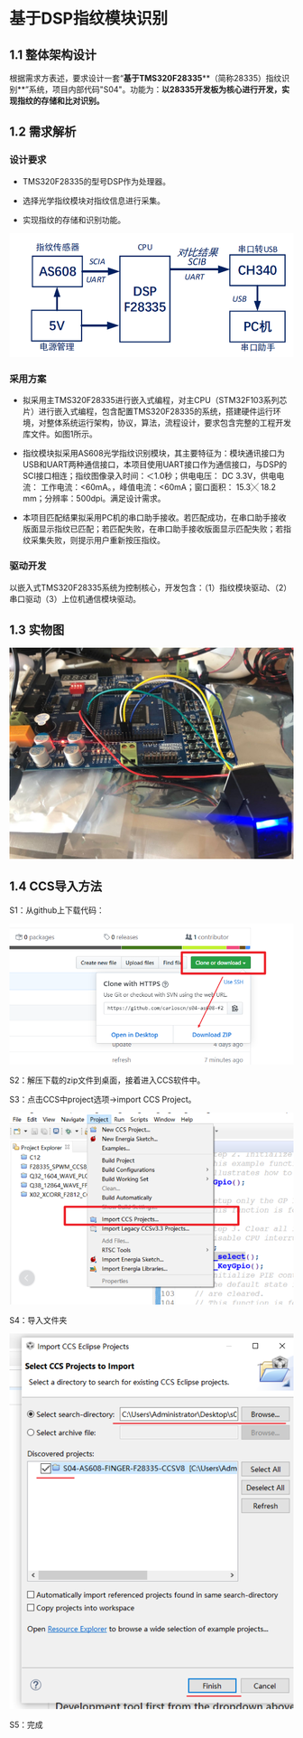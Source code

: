 # 基于DSP指纹模块识别

## 1.1 整体架构设计

根据需求方表述，要求设计一套“**基于TMS320F28335****（简称28335）指纹识别**”系统，项目内部代码"S04"。功能为：**以28335开发板为核心进行开发，实现指纹的存储和比对识别。**

## 1.2 需求解析

### 设计要求

*  TMS320F28335的型号DSP作为处理器。

* 选择光学指纹模块对指纹信息进行采集。

* 实现指纹的存储和识别功能。

![image-20200329102628547](README/image-20200329102628547.png)

### 采用方案

* 拟采用主TMS320F28335进行嵌入式编程，对主CPU（STM32F103系列芯片）进行嵌入式编程，包含配置TMS320F28335的系统，搭建硬件运行环境，对整体系统运行架构，协议，算法，流程设计，要求包含完整的工程开发库文件。如图1所示。

* 指纹模块拟采用AS608光学指纹识别模块，其主要特征为：模块通讯接口为USB和UART两种通信接口，本项目使用UART接口作为通信接口，与DSP的SCI接口相连；指纹图像录入时间：＜1.0秒；供电电压： DC 3.3V，供电电流： 工作电流：<60mA。，峰值电流：<60mA；窗口面积： 15.3╳ 18.2 mm；分辨率：500dpi。满足设计需求。

* 本项目匹配结果拟采用PC机的串口助手接收。若匹配成功，在串口助手接收版面显示指纹已匹配；若匹配失败，在串口助手接收版面显示匹配失败；若指纹采集失败，则提示用户重新按压指纹。

  

### 驱动开发

以嵌入式TMS320F28335系统为控制核心，开发包含：（1）指纹模块驱动、（2）串口驱动（3）上位机通信模块驱动。

## 1.3  实物图

![image-20200329102902855](README/image-20200329102902855.png)

## 1.4 CCS导入方法

S1：从github上下载代码：

![image-20200329103720184](README/image-20200329103720184.png)

S2：解压下载的zip文件到桌面，接着进入CCS软件中。

S3：点击CCS中project选项->import CCS Project。

![image-20200329104838286](README/image-20200329104838286.png)

S4：导入文件夹

![image-20200329105347256](README/image-20200329105347256.png)

S5：完成
